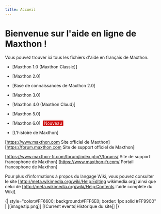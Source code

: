 ```yaml
---
title: Accueil
---
```

# Bienvenue sur l'aide en ligne de Maxthon !


Vous pouvez trouver ici tous les fichiers d'aide en français de Maxthon.



* [Maxthon 1.0 (Maxthon Classic)]

* [Maxthon 2.0]

* [Base de connaissances de Maxthon 2.0]

* [Maxthon 3.0]

* [Maxthon 4.0 (Maxthon Cloud)]

* [Maxthon 5.0]

* [Maxthon 6.0]&nbsp;  <span style="color: #FFFFFF;background-color: #CC0000;">&nbsp;Nouveau&nbsp;</span>



* [L'histoire de Maxthon]



[https://www.maxthon.com Site officiel de Maxthon]
[https://forum.maxthon.com Site de support officiel de Maxthon]

[https://www.maxthon-fr.com/forum/index.php?/forums/ Site de support francophone de Maxthon]
[https://www.maxthon-fr.com/ Portail francophone de Maxthon]

Pour plus d'informations à propos du langage Wiki, vous pouvez consulter le site [http://meta.wikimedia.org/wiki/Help:Editing wikimedia.org] ainsi que celui de [http://meta.wikimedia.org/wiki/Help:Contents l'aide complète du Wiki].


{| style="color:#FF6600; background:#FFF6E0; border: 1px solid #FF9900"
| [[image:tip.png]] [[Current events|Historique du site]]
|}